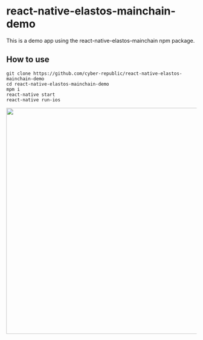 # react-native-elastos-mainchain-demo

This is a demo app using the react-native-elastos-mainchain npm package.

## How to use

```
git clone https://github.com/cyber-republic/react-native-elastos-mainchain-demo
cd react-native-elastos-mainchain-demo
mpm i
react-native start
react-native run-ios
```

<img src="https://ademcan.net/images/ElaWalletGenerateMnemonic.png" width="600">
